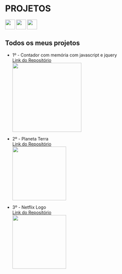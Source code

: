 # PROJETOS
<a href="https://www.linkedin.com/in/imerik1/"><img src="https://image.flaticon.com/icons/png/512/174/174857.png" width="32"></a>
<a href="https://www.twitch.tv/eker1"><img src="https://pngimg.com/uploads/twitch/twitch_PNG49.png" width="32"></a>
<a href="https://www.youtube.com/channel/UCK6ma51tX_xvk47cMZPaaMA?view_as=subscriber"><img src="https://juniorsilveira.com.br/wp-content/uploads/2019/03/youtube-logo-in-png-26.png" width="32"></a>

## Todos os meus projetos

- 1º - Contador com memória com javascript e jquery
  <a href="https://github.com/imerik1/contador"> <br>Link do Repositório</a> <br>
  <img src="https://media.giphy.com/media/34u4LKVt6lF2Po35p0/giphy.gif" width="225px">

- 2º - Planeta Terra
  <a href="https://github.com/imerik1/planetaterra"> <br>Link do Repositório</a> <br>
  <img src="https://media0.giphy.com/media/S536ZQU6V0eZZQhRzN/giphy.gif" width="175px">

- 3º - Netflix Logo
  <a href="https://github.com/imerik1/netflix-logo"> <br>Link do Repositório</a> <br>
  <img src="https://media.giphy.com/media/ALeCfdEwxgRiVBJ1S6/giphy.gif" width="175px">
